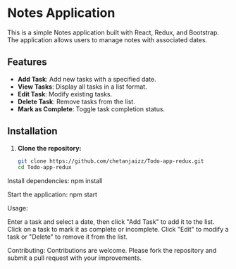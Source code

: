 # Notes Application

This is a simple Notes application built with React, Redux, and Bootstrap. The application allows users to manage notes with associated dates.

## Features

- **Add Task**: Add new tasks with a specified date.
- **View Tasks**: Display all tasks in a list format.
- **Edit Task**: Modify existing tasks.
- **Delete Task**: Remove tasks from the list.
- **Mark as Complete**: Toggle task completion status.

## Installation

1. **Clone the repository:**

   ```sh
   git clone https://github.com/chetanjaizz/Todo-app-redux.git
   cd Todo-app-redux

   
Install dependencies:
npm install



Start the application:
npm start



Usage:

Enter a task and select a date, then click "Add Task" to add it to the list.
Click on a task to mark it as complete or incomplete.
Click "Edit" to modify a task or "Delete" to remove it from the list.

Contributing:
Contributions are welcome. Please fork the repository and submit a pull request with your improvements.

